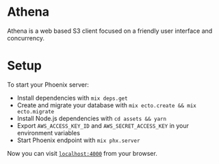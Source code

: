 # Athena

Athena is a web based S3 client focused on a friendly user interface and concurrency.

# Setup

To start your Phoenix server:

  * Install dependencies with `mix deps.get`
  * Create and migrate your database with `mix ecto.create && mix ecto.migrate`
  * Install Node.js dependencies with `cd assets && yarn`
  * Export `AWS_ACCESS_KEY_ID` and `AWS_SECRET_ACCESS_KEY` in your environment variables
  * Start Phoenix endpoint with `mix phx.server`

Now you can visit [`localhost:4000`](http://localhost:4000) from your browser.

